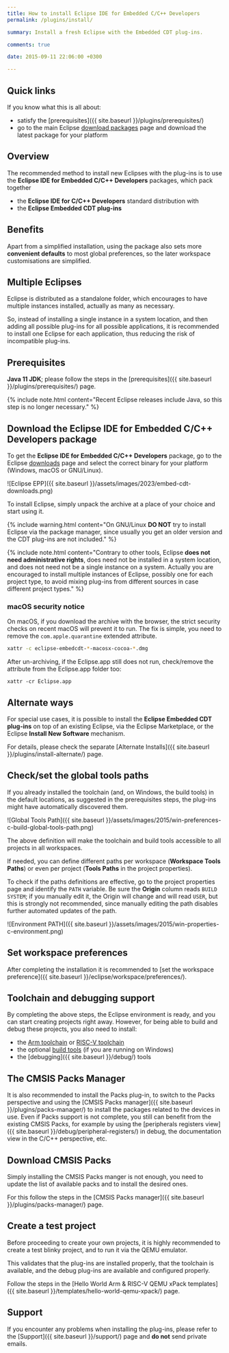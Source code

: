 ```yaml
---
title: How to install Eclipse IDE for Embedded C/C++ Developers
permalink: /plugins/install/

summary: Install a fresh Eclipse with the Embedded CDT plug-ins.

comments: true

date: 2015-09-11 22:06:00 +0300

---
```


## Quick links

If you know what this is all about:

- satisfy the [prerequisites]({{ site.baseurl }}/plugins/prerequisites/)
- go to the main Eclipse
[download packages](https://www.eclipse.org/downloads/packages/) page
and download the latest package for your platform

## Overview

The recommended method to install new Eclipses with the plug-ins is to use
the **Eclipse IDE for Embedded C/C++ Developers** packages, which pack
together

- the **Eclipse IDE for C/C++ Developers** standard distribution with
- the **Eclipse Embedded CDT plug-ins**

## Benefits

Apart from a simplified installation, using the package also sets more
**convenient defaults** to most global preferences, so the later workspace
customisations are simplified.

## Multiple Eclipses

Eclipse is distributed as a standalone folder, which encourages
to have multiple instances installed, actually as many as necessary.

So, instead of installing a single instance in a system location, and
then adding all possible plug-ins for all possible applications, it is
recommended to install one Eclipse for each application, thus reducing
the risk of incompatible plug-ins.

## Prerequisites

**Java 11 JDK**; please follow the steps in the
[prerequisites]({{ site.baseurl }}/plugins/prerequisites/) page.

{% include note.html content="Recent Eclipse releases include Java,
so this step is no longer necessary." %}

## Download the Eclipse IDE for Embedded C/C++ Developers package

To get the **Eclipse IDE for Embedded C/C++ Developers** package, go to the
Eclipse [downloads](https://www.eclipse.org/downloads/packages/)
page and select the correct binary for your platform (Windows, macOS or
GNU/Linux).

![Eclipse EPP]({{ site.baseurl }}/assets/images/2023/embed-cdt-downloads.png)

To install Eclipse, simply unpack the archive at a place of your choice and
start using it.

{% include warning.html content="On GNU/Linux
**DO NOT** try to install Eclipse via the package manager, since usually
you get an older version and the CDT plug-ins are not included." %}

{% include note.html content="Contrary to other tools, Eclipse **does not
need administrative rights**, does need not be installed in a system location,
and does not need not be a single instance on a system. Actually you are
encouraged to install multiple instances of Eclipse, possibly one for
each project type, to avoid mixing plug-ins from different sources in
case different project types." %}

### macOS security notice

On macOS, if you download the archive with the browser, the strict
security checks on recent macOS will prevent it to run. The fix is
simple, you need to remove the `com.apple.quarantine` extended attribute.

```sh
xattr -c eclipse-embedcdt-*-macosx-cocoa-*.dmg
```

After un-archiving, if the Eclipse.app still does not run, check/remove
the attribute from the Eclipse.app folder too:

```console
xattr -cr Eclipse.app
```

## Alternate ways

For special use cases, it is possible to install the **Eclipse
Embedded CDT plug-ins** on top of an existing Eclipse, via the Eclipse
Marketplace, or the Eclipse **Install New Software** mechanism.

For details, please check the separate
[Alternate Installs]({{ site.baseurl }}/plugins/install-alternate/) page.

## Check/set the global tools paths

If you already installed the toolchain (and, on Windows, the build tools)
in the default locations, as suggested in the prerequisites steps, the
plug-ins might have automatically discovered them.

![Global Tools Path]({{ site.baseurl }}/assets/images/2015/win-preferences-c-build-global-tools-path.png)

The above definition will make the toolchain and build tools accessible
to all projects in all workspaces.

If needed, you can define different paths per workspace (**Workspace
Tools Paths**) or even per project (**Tools Paths** in the project properties).

To check if the paths definitions are effective, go to the project
properties page and identify the `PATH` variable. Be sure the **Origin**
column reads `BUILD SYSTEM`; if you manually edit it, the Origin will
change and will read `USER`, but this is strongly not recommended,
since manually editing the path disables further automated updates of the path.

![Environment PATH]({{ site.baseurl }}/assets/images/2015/win-properties-c-environment.png)

## Set workspace preferences

After completing the installation it is recommended to
[set the workspace preference]({{ site.baseurl }}/eclipse/workspace/preferences/).

## Toolchain and debugging support

By completing the above steps, the Eclipse environment is ready, and you
can start creating projects right away. However, for being able to build
and debug these projects, you also need to install:

- the [Arm toolchain](https://xpack.github.io/dev-tools/arm-none-eabi-gcc/install/) or
[RISC-V toolchain](https://xpack.github.io/dev-tools/riscv-none-embed-gcc/install/)
- the optional [build tools](https://xpack.github.io/dev-tools/windows-build-tools/)
(if you are running on Windows)
- the [debugging]({{ site.baseurl }}/debug/) tools

## The CMSIS Packs Manager

It is also recommended to install the Packs plug-in, to switch to the Packs
perspective and using the
[CMSIS Packs manager]({{ site.baseurl }}/plugins/packs-manager/) to install
the packages related to the devices in use. Even if Packs support is not
complete, you still can benefit from the existing CMSIS Packs, for example
by using the
[peripherals registers view]({{ site.baseurl }}/debug/peripheral-registers/)
in debug, the documentation view in the C/C++ perspective, etc.

## Download CMSIS Packs

Simply installing the CMSIS Packs manger is not enough, you need to
update the list of available packs and to install the desired ones.

For this follow the steps in the
[CMSIS Packs manager]({{ site.baseurl }}/plugins/packs-manager/) page.

## Create a test project

Before proceeding to create your own projects, it is highly recommended
to create a test blinky project, and to run it via the QEMU emulator.

This validates that the plug-ins are installed properly, that the toolchain
is available, and the debug plug-ins are available and configured properly.

Follow the steps in the
[Hello World Arm & RISC-V QEMU xPack templates]({{ site.baseurl }}/templates/hello-world-qemu-xpack/)
page.

## Support

If you encounter any problems when installing the plug-ins, please refer to
the [Support]({{ site.baseurl }}/support/) page and **do not** send private
emails.
